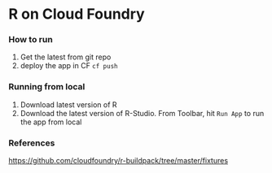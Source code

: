 # R on Cloud Foundry

### How to run 

1. Get the latest from git repo 
2. deploy the app in  CF `cf push`

### Running from local

1. Download latest version of R 
2. Download the latest version of R-Studio. From Toolbar, hit `Run App` to run the app from local 

### References 
https://github.com/cloudfoundry/r-buildpack/tree/master/fixtures 

